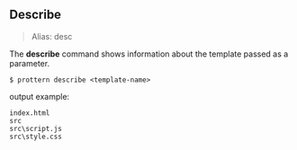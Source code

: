 ## Describe

> Alias: desc

The **describe** command shows information about the template passed as a parameter.

```command
$ prottern describe <template-name>
```

output example:

```
index.html
src
src\script.js
src\style.css
```